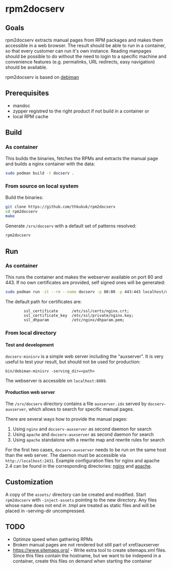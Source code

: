 # rpm2docserv

## Goals

rpm2docserv extracts manual pages from RPM packages and makes them accessible in a web browser.
The result should be able to run in a container, so that every customer can run it's own instance.
Reading manpages should be possible to do without the need to login to a specific machine and convenience features (e.g. permalinks, URL redirects, easy navigation) should be available.

rpm2docserv is based on [debiman](https://github.com/Debian/debiman)

## Prerequisites

* mandoc
* zypper registred to the right product if not build in a container
or
* local RPM cache

## Build

### As container

This builds the binaries, fetches the RPMs and extracts the manual page and
builds a nginx container with the data:

```sh
sudo podman build -t docserv .
```

### From source on local system

Build the binaries:

```sh
git clone https://github.com/thkukuk/rpm2docserv
cd rpm2docserv
make
```

Generate `/srv/docserv` with a default set of patterns resolved:

```sh
rpm2docserv
```

## Run

### As container

This runs the container and makes the webserver available on port 80 and 443.
If no own certificates are provided, self signed ones will be generated:

```sh
sudo podman run -it --rm --name docserv -p 80:80 -p 443:443 localhost/docserv
```

The default path for certificates are:
```
        ssl_certificate      /etc/ssl/certs/nginx.crt;
        ssl_certificate_key  /etc/ssl/private/nginx.key;
        ssl_dhparam          /etc/nginx/dhparam.pem;
```

### From local directory

#### Test and development

`docserv-minisrv` is a simple web server including the "auxserver". It is very
useful to test your result, but should not be used for production:

```
bin/debiman-minisrv -serving_dir=<path>
```

The webserver is accessible on `localhost:8089`.

#### Production web server

The `/srv/docserv` directory contains a file `auxserver.idx` served by
`docserv-auxserver`, which allows to search for specific manual pages.

There are several ways how to provide the manual pages:

1. Using `nginx` and `docserv-auxserver` as second daemon for search
2. Using `apache` and `docserv-auxserver` as second daemon for search
3. Using `apache` standalone with a rewrite map and rewrite rules for search

For the first two cases, `docserv-auxserver` needs to be run on the same host
than the web server. The daemon must be accessible via
`http://localhost:2431`. Example configuration files for nginx and apache 2.4
can be found in the corresponding directories: [nginx](nginx) and [apache](apache2).

## Customization

A copy of the `assets/` directory can be created and modified. Start
`rpm2docserv` with `-inject-assets` pointing to the new directory.
Any files whose name does not end in .tmpl are treated as static files
and will be placed in -serving-dir uncompressed.

## TODO

* Optimze speed when gathering RPMs
* Broken manual pages are not rendered but still part of xref/auxserver
* https://www.sitemaps.org/ - Write extra tool to create sitemaps.xml files. Since this files contain the hostname, but we want to be independ in a container, create this files on demand when starting the container
